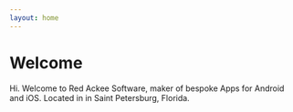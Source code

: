 ```yaml
---
layout: home
---
```

# Welcome

Hi. Welcome to Red Ackee Software, maker of bespoke Apps for Android and iOS. Located in in Saint Petersburg, Florida.


